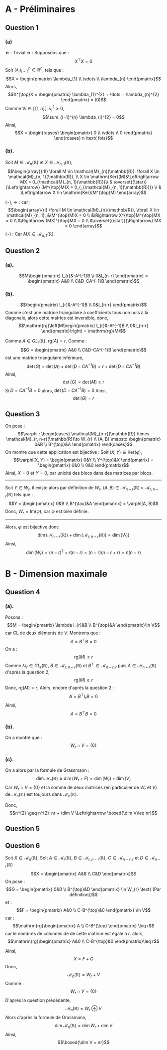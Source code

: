 # A - Préliminaires
## Question 1
### (a)
$\Leftarrow$ : Trivial
$\Rightarrow$ : 
Supposons que : 
$$X^{\top}X = 0$$
Soit $(\lambda_{i})_{i=1}^{n} \in \mathbb{R}^{n}$, tels que : 
$$X = \begin{pmatrix}
\lambda_{1} \\
\vdots \\
\lambda_{n}
\end{pmatrix}$$
Alors, 
$$X^{\top}X = \begin{pmatrix}
\lambda_{1}^{2} + \dots + \lambda_{n}^{2}
\end{pmatrix} = (0)$$
Comme $\forall i \in [\![1,n]\!], \lambda_{i}^{2} \geq 0$, 
$$\sum_{i=1}^{n} \lambda_{i}^{2} = 0$$
Ainsi, 
$$X = \begin{rcases}
\begin{pmatrix}
0 \\
\vdots \\
0
\end{pmatrix}
\end{rcases} n \text{ fois}$$

### (b).
Soit $M \in \mathcal{M}_{n}(\mathbb{R})$ et $X \in \mathcal{M}_{n, 1}(\mathbb{R})$, 
$$\begin{array}{rll}
\forall M \in \mathcal{M}_{n}(\mathbb{R}), \forall X \in \mathcal{M}_{n, 1}(\mathbb{R}), \\
  X \in \mathrm{Ker}(M)&\Leftrightarrow MX = 0_{\mathcal{M}_{n, 1}(\mathbb{R})}\\
& \overset{(\star)}{\Leftrightarrow} (M^{\top}M)X = 0_{_{\mathcal{M}_{n, 1}(\mathbb{R})}} \\
& \Leftrightarrow X \in \mathrm{Ker}(M^{\top}M)
\end{array}$$

$(\star)$, $\Leftarrow$ : 
car : 
$$\begin{array}{rl}
\forall M \in \mathcal{M}_{n}(\mathbb{R}), \forall X \in \mathcal{M}_{n, 1},  &(M^{\top}M)X = 0  \\
&\Rightarrow X^{\top}M^{\top}MX = 0 \\
&\Rightarrow  (MX)^{\top}MX = 0 \\
&\overset{(\star)}{\Rightarrow}  MX = 0 
\end{array}$$
$(\star)$ : Car $MX \in \mathcal{M}_{n, 1}(\mathbb{R})$.



## Question 2
### (a).
$$M\begin{pmatrix}
I_{r}&-A^{-1}B \\
0&I_{n-r}
\end{pmatrix} = \begin{pmatrix}
A&0 \\
C&D-CA^{-1}B
\end{pmatrix}$$

### (b).
$$\begin{pmatrix}
I_{r}&-A^{-1}B \\
0&I_{n-r}
\end{pmatrix}$$
Comme c'est une matrice triangulaire à coefficients tous non nuls à la diagonale, alors cette matrice est inversible, donc, 
$$\mathrm{rg}\left(M\begin{pmatrix}
I_{r}&-A^{-1}B \\
0&I_{n-r}
\end{pmatrix}\right) = \mathrm{rg}(M)$$


Comme $A \in GL_{r}(\mathbb{R})$, $\mathrm{rg}(A) = r$.
Comme : 
$$G = \begin{pmatrix}
A&0 \\
C&D-CA^{-1}B
\end{pmatrix}$$
est une matrice triangulaire inférieure, 
$$\det(G) = \det(A) + \det(D-CA^{-1}B) = r + \det(D-CA^{-1}B)$$
Ainsi, 
$$\det(G) = \det(M) \geq r$$
Si $D = CA^{-1}B = 0$ alors, $\det(D-CA^{-1}B) = 0$
Ainsi,
$$\det(G) = r$$

## Question 3
On pose : 
$$\varphi : \begin{cases}
\mathcal{M}_{n-r}(\mathbb{R}) \times \mathcal{M}_{r, n-r}(\mathbb{R})\to W_{r} \\
(A, B) \mapsto \begin{pmatrix}
0&B \\
B^{\top}&A
\end{pmatrix}
\end{cases}$$
On montre que cette application est bijective : 
Soit $(X, Y) \in \mathrm{Ker}(\varphi)$, 
$$\varphi(X, Y) = \begin{pmatrix}
0&Y \\
Y^{\top}&X
\end{pmatrix} = \begin{pmatrix}
0&0 \\
0&0
\end{pmatrix}$$
Ainsi, $X=0$ et $Y = 0$, par unicité des blocs dans des matrices par blocs. 
___
Soit $Y \in W_{r}$, 
il existe alors par définition de $W_{r}$, $(A, B) \in \mathcal{M}_{n-r}(\mathbb{R}) \times \mathcal{M}_{r, n-r}(\mathbb{R})$ tels que : 
$$Y = \begin{pmatrix}
0&B \\
B^{\tau}&A
\end{pmatrix} = \varphi(A, B)$$
Donc, $W_{r} = \mathrm{Im}(\varphi)$, car $\varphi$ est bien définie. 
___
Alors, $\varphi$ est bijective donc 
$$\dim (\mathcal{M}_{n-r}(\mathbb{R}))+\dim (\mathcal{M}_{r, n-r}(\mathbb{R})) = \dim (W_{r})$$
Ainsi, 
$$\dim (W_{r}) = (n-r)^{2} +r(n-r) = (n-r)(n-r+r) = n(n-r)$$


# B - Dimension maximale
## Question 4
### (a).
Posons :
$$M = \begin{pmatrix}
\lambda I_{r}&B \\
B^{\top}&A
\end{pmatrix}\in V$$
car CL de deux éléments de $V$.
Montrons que : 
$$A = B^{\top}B = 0$$
On a :
$$\mathrm{rg}(M) \leq r$$
Comme $\lambda I_{r} \in GL_{r}(\mathbb{R})$, $B \in \mathcal{M}_{r, n-r}(\mathbb{R})$ et $B^{\top} \in \mathcal{M}_{n-r, r}$ puis $A \in \mathcal{M}_{n-r}(\mathbb{R})$
d'après la question $2$, 
$$\mathrm{rg}(M)\geq r$$
Donc, $\mathrm{rg}(M) = r$, 
Alors, 
encore d'après la question 2 : 
$$A = B^{\top}I_{r}B =  0$$
Ainsi,
$$A = B^{\top}B= 0$$


### (b).
On a montré que :
$$W_{r} \cap V = \{ 0 \}$$

### (c).
On a alors par la formule de Grassmann : 
$$\dim \mathcal{M}_{n}(\mathbb{R}) \geq \dim (W_{r} + F) = \dim (W_{r}) + \dim (V) $$
Car $W_{r} \cap V = \{ 0 \}$ et la somme de deux matrices (en particulier de $W_{r}$ et $V$) de $\mathcal{M}_{n}(\mathbb{K})$ est toujours dans $\mathcal{M}_{n}(\mathbb{K})$. 

Donc, 
$$n^{2} \geq n^{2}-nr + \dim V \Leftrightarrow \boxed{\dim V\leq nr}$$

## Question 5




## Question 6
Soit $X \in \mathcal{M}_{n}(\mathbb{R})$,
Soit $A \in \mathcal{M}_{r}(\mathbb{R})$, $B \in \mathcal{M}_{r, n-r}(\mathbb{R})$, $C \in \mathcal{M}_{n-r, r}$ et $D \in \mathcal{M}_{n-r}(\mathbb{R})$
$$X = \begin{pmatrix}
A&B \\
C&D
\end{pmatrix}$$
On pose : 
$$G = \begin{pmatrix}
0&B \\
B^{\top}&D
\end{pmatrix} \in W_{r} \text{ (Par définition)}$$
et : 
$$F = \begin{pmatrix}
A&0 \\
C-B^{\top}&0
\end{pmatrix} \in V$$
car : 
$$\mathrm{rg}\begin{pmatrix}
A \\
C-B^{\top}
\end{pmatrix} \leq r$$
car le nombres de colonnes de de cette matrice est égale à $r$.
alors, 
$$\mathrm{rg}\begin{pmatrix}
A&0 \\
C-B^{\top}&0
\end{pmatrix}\leq r$$

Ainsi, 
$$X = F+G$$
Donc, 
$$\mathcal{M}_{n}(\mathbb{R}) = W_{r} + V$$
Comme : 
$$W_{r} \cap V = \{ 0 \}$$
D'après la question précédente, 
$$\mathcal{M}_{n}(\mathbb{R}) = W_{r} \oplus V$$
Alors d'après la formule de Grassmann, 
$$\dim \mathcal{M}_{n}(\mathbb{R}) = \dim W_{r} + \dim V$$
Ainsi,
$$\boxed{\dim V = nr}$$
